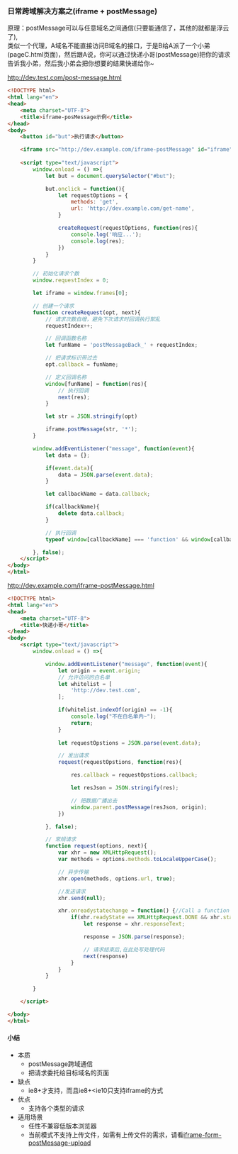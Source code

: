### 日常跨域解决方案之(iframe + postMessage)

原理：postMessage可以与任意域名之间通信(只要能通信了，其他的就都是浮云了),  
类似一个代理，A域名不能直接访问B域名的接口，于是B给A派了一个小弟(pageC.html页面)，然后跟A说，你可以通过快递小哥(postMessage)把你的请求告诉我小弟，然后我小弟会把你想要的结果快递给你~

http://dev.test.com/post-message.html
``` html
<!DOCTYPE html>
<html lang="en">
<head>
	<meta charset="UTF-8">
	<title>iframe-posMessage示例</title>
</head>
<body>
	<button id="but">执行请求</button>

	<iframe src="http://dev.example.com/iframe-postMessage" id="iframe" frameborder="0"></iframe>
	
	<script type="text/javascript">
		window.onload = () =>{
			let but = document.querySelector("#but");

			but.onclick = function(){
				let requestOptions = {
					methods: 'get',
					url: 'http://dev.example.com/get-name',
				}

				createRequest(requestOptions, function(res){
					console.log('响应...');
					console.log(res);
				})
			}
		}

		// 初始化请求个数
		window.requestIndex = 0;

		let iframe = window.frames[0];

		// 创建一个请求
		function createRequest(opt, next){
			// 请求次数自增，避免下次请求时回调执行絮乱
			requestIndex++;

			// 回调函数名称
			let funName = 'postMessageBack_' + requestIndex;

			// 把请求标识带过去
			opt.callback = funName;

			// 定义回调名称
			window[funName] = function(res){
				// 执行回调
				next(res);
			}

			let str = JSON.stringify(opt)

			iframe.postMessage(str, '*');
		}

		window.addEventListener("message", function(event){
			let data = {};

			if(event.data){
				data = JSON.parse(event.data);
			}

			let callbackName = data.callback;

			if(callbackName){
				delete data.callback;
			}

			// 执行回调
			typeof window[callbackName] === 'function' && window[callbackName](data);

		}, false);
	</script>
</body>
</html>
```

http://dev.example.com/iframe-postMessage.html

``` html
<!DOCTYPE html>
<html lang="en">
<head>
	<meta charset="UTF-8">
	<title>快递小哥</title>
</head>
<body>
	<script type="text/javascript">
		window.onload = () =>{

			window.addEventListener("message", function(event){
				let origin = event.origin;
				// 允许访问的白名单
				let whitelist = [
					'http://dev.test.com',
				];

				if(whitelist.indexOf(origin) == -1){
					console.log("不在白名单内~");
					return;
				}
				
				let requestOpstions = JSON.parse(event.data);

				// 发出请求
				request(requestOpstions, function(res){

					res.callback = requestOpstions.callback;

					let resJson = JSON.stringify(res);

					// 把数据广播出去
					window.parent.postMessage(resJson, origin);
				})

			}, false);

			// 常规请求
			function request(options, next){
				var xhr = new XMLHttpRequest(); 
				var methods = options.methods.toLocaleUpperCase();

				// 异步传输
				xhr.open(methods, options.url, true);

				//发送请求
				xhr.send(null);

				xhr.onreadystatechange = function() {//Call a function when the state changes.
					if(xhr.readyState == XMLHttpRequest.DONE && xhr.status == 200) {
						let response = xhr.responseText;

						response = JSON.parse(response);

						// 请求结束后,在此处写处理代码
						next(response)
					}
				}
			}

		}

	</script>

</body>
</html>
```

#### 小结

* 本质
    * postMessage跨域通信
    * 把请求委托给目标域名的页面
* 缺点
    * ie8+才支持，而且ie8+<ie10只支持iframe的方式
* 优点
    * 支持各个类型的请求
* 适用场景
	* 任性不兼容低版本浏览器
	* 当前模式不支持上传文件，如需有上传文件的需求，请看[iframe-form-postMessage-upload](./iframe-form-postMessage-upload.md)